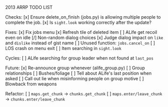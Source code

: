 2013 ARRP TODO LIST

Checks:
	[x] Ensure delete_on_finish (jobs.py) is allowing multiple people to complete the job.
	[x] Is `sight.look` working correctly after the update?

Fixes:
	[x] Fix jobs menu
	[x] Refresh tile of deleted item
	[ ] ALife get recoil even on idle
	[/] Non-random dialog choices
	[x] Judge dialog impact on `like` and `dislike` instead of gist name
	[ ] Unused function: `jobs.cancel_on`
	[ ] LOS crash on menu exit
	[ ] Item searching in `sight.look`

Cycles:
	[ ] ALife searching for group leader when not found at `last_pos`

Future:
	[x] Re-announce group whenever (alife_group.py)
	[ ] Group relationships
	[ ] Bushes/foliage
	[ ] Tell about ALife's last position when asked
	[ ] Call out lie when misinforming people on group motive
	[ ] Blowback from weapons

Refactor:
	[ ] `maps.get_chunk` -> `chunks.get_chunk`
	[ ] `maps.enter/leave_chunk` -> `chunks.enter/leave_chunk`

